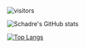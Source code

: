 ![visitors](https://visitor-badge.glitch.me/badge?page_id=${Schadre}.${103374729})

![Schadre's GitHub stats](https://github-readme-stats.vercel.app/api?username=Schadre&show_icons=true&theme=tokyonight)

[![Top Langs](https://github-readme-stats.vercel.app/api/top-langs/?username=Schadre&layout=compact&theme=tokyonight)](https://github.com/Schadre/github-readme-stats)